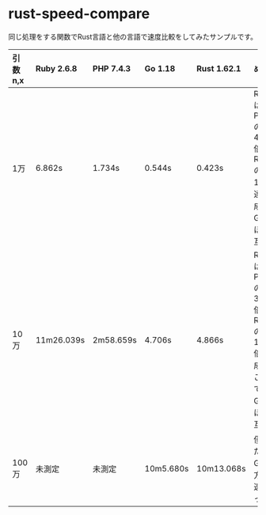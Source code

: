 # rust-speed-compare
同じ処理をする関数でRust言語と他の言語で速度比較をしてみたサンプルです。


|引数n,x|Ruby 2.6.8|PHP 7.4.3|Go 1.18|Rust 1.62.1|めも|
|:---|:---|:---|:---|:---|:---|
|1万|6.862s|1.734s|0.544s|0.423s|RustはPHPの約4倍、Rubyの約16倍達成。Goとほぼ互角|
|10万|11m26.039s|2m58.659s|4.706s|4.866s|RustはPHPの約37倍、RUbyの約140倍達成。ここでもGoとほぼ互角|
|100万|未測定|未測定|10m5.680s |10m13.068s|僅差だがGoの方が速かった|